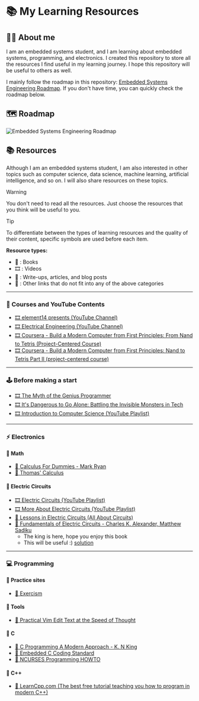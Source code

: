 # 📚 My Learning Resources

## 👨‍💻 About me

I am an embedded systems student, and I am learning about embedded systems, programming, and electronics. I created this repository to store all the resources I find useful in my learning journey. I hope this repository will be useful to others as well.

I mainly follow the roadmap in this repository: [Embedded Systems Engineering Roadmap](https://github.com/m3y54m/Embedded-Engineering-Roadmap). If you don't have time, you can quickly check the roadmap below.

## 🗺️ Roadmap

![Embedded Systems Engineering Roadmap](https://github.com/m3y54m/Embedded-Engineering-Roadmap/releases/latest/download/Embedded-Engineering-Roadmap.png)

## 📚 Resources

Although I am an embedded systems student, I am also interested in other topics such as computer science, data science, machine learning, artificial intelligence, and so on. I will also share resources on these topics.

> [!WARNING]
> You don't need to read all the resources. Just choose the resources that you think will be useful to you.

> [!TIP]
> To differentiate between the types of learning resources and the quality of their content, specific symbols are used before each item.
>
> **Resource types:**
>
> - 📘 : Books
> - 🎞️ : Videos
> - 📝 : Write-ups, articles, and blog posts
> - 🔗 : Other links that do not fit into any of the above categories

---

### 🎥 Courses and YouTube Contents

- [🎞️ element14 presents (YouTube Channel)](https://www.youtube.com/@element14presents)
- [🎞️ Electrical Engineering (YouTube Channel)](https://www.youtube.com/@ElectricalEngineeringApp)
- [🎞️ Coursera - Build a Modern Computer from First Principles: From Nand to Tetris (Project-Centered Course)](https://www.coursera.org/learn/nand2tetris1)
- [🎞️ Coursera - Build a Modern Computer from First Principles: Nand to Tetris Part II (project-centered course)](https://www.coursera.org/learn/nand2tetris2)

---

### 🕹️ Before making a start

- [🎞️ The Myth of the Genius Programmer](https://youtu.be/0SARbwvhupQ)
- [🎞️ It's Dangerous to Go Alone: Battling the Invisible Monsters in Tech](https://youtu.be/1i8ylq4j_EY)
- [🎞️ Introduction to Computer Science (YouTube Playlist)](https://www.youtube.com/playlist?list=PL8dPuuaLjXtNlUrzyH5r6jN9ulIgZBpdo)

---

### ⚡ Electronics

#### 🔵 Math

- [📘 Calculus For Dummies - Mark Ryan](./Electronics/Math/Calculus_For_Dummies.pdf)
- [📘 Thomas' Calculus](./Electronics/Math/Thomas_Calculus_14th_Edition.pdf)

#### 🔵 Electric Circuits

- [🎞️ Electric Circuits (YouTube Playlist)](https://www.youtube.com/playlist?list=PLkyBCj4JhHt8DFH9QysGWm4h_DOxT93fb)
- [🎞️ More About Electric Circuits (YouTube Playlist)](https://www.youtube.com/playlist?list=PLkyBCj4JhHt-4PnnwpbG-ZKV_EjX03DX8)
- [🔗 Lessons in Electric Circuits (All About Circuits)](https://www.allaboutcircuits.com/textbook/)
- [📘 Fundamentals of Electric Circuits - Charles K. Alexander, Matthew Sadiku](./Electronics/Electric_Circuits/Fundamentals_of_Electric_Circuits.pdf)
  - The king is here, hope you enjoy this book
  - This will be useful :) [solution](./Electronics/Electric_Circuits/Fundamentals_of_Electric_Circuits_solution.pdf)

---

### 💻 Programming

#### 🔵 Practice sites

- [🔗 Exercism](https://exercism.org)

#### 🔵 Tools

- [📘 Practical Vim Edit Text at the Speed of Thought](./Programming/Tools/Vim/Practical_Vim_Edit_Text_at_the_Speed_of_Thought.pdf)

#### 🔵 C

- [📘 C Programming A Modern Approach - K. N King](./Programming/Languages/C/C_Programming_A_Modern_Approach.pdf)
- [📘 Embedded C Coding Standard](./Programming/Languages/C/Embedded_C_Coding_Standard.pdf)
- [🔗 NCURSES Programming HOWTO](https://tldp.org/HOWTO/NCURSES-Programming-HOWTO/index.html)

#### 🔵 C++

- [🔗 LearnCpp.com (The best free tutorial teaching you how to program in modern C++)](https://www.learncpp.com/)
